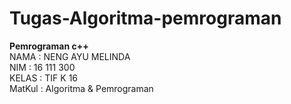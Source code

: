 # Tugas-Algoritma-pemrograman
<b>Pemrograman c++</b><br>
NAMA    : NENG AYU MELINDA<br>
NIM     : 16 111 300<br>
KELAS   : TIF K 16 <br>
MatKul  : Algoritma & Pemrograman<br>
